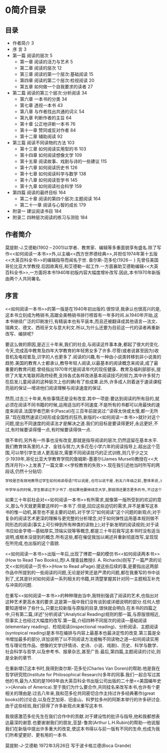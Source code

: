 ﻿# 0简介目录


## 目录

* 作者简介    3
* 序  言    3
* 第一篇 阅读的层次   5
    - 第一章 阅读的活力与艺术    5
    - 第二章 阅读的层次   12
    - 第三章 阅读的第一个层次:基础阅读   15
    - 第四章 阅读的第二个层次:检视阅读   20
    - 第五章 如何做一个自我要求的读者    27
* 第二篇 阅读的第三个层次:分析阅读   34
    - 第六章 一本书的分类  34
    - 第七章 透视一本书   43
    - 第八章 与作者找出共通的词义  54
    - 第九章 判断作者的主旨 64
    - 第十章 公正地评断一本书    76
    - 第十一章 赞同或反对作者    84
    - 第十二章 辅助阅读   92
* 第三篇 阅读不同读物的方法   103
    - 第十三章 如何阅读实用型的书  103
    - 第十四章 如何阅读想像文学   109
    - 第十五章 阅读故事、戏剧与诗的一些建议 115
    - 第十六章 如何阅读历史书    126
    - 第十七章 如何阅读科学与数学  138
    - 第十八章 如何阅读哲学书    145
    - 第十九章 如何阅读社会科学   159
* 第四篇 阅读的最终目标 164
    - 第二十章 阅读的第四个层次:主题阅读  164
    - 第二十一章 阅读与心智的成长  179
* 附录一 建议阅读书目  184
* 附录二 四种层次阅读的练习与测验    184

## 作者简介

莫提默-J.艾德勒(1902－2001)以学者、教育家、编辑等多重面貌享有盛名.除了写作<<如何阅读一本书>>外,以主编<<西方世界德经典>>,并担任1974年第十五版<<大英百科全书>>的编辑指导而闻名于世.
查尔斯-范多伦(1926－ ) 
先曾任美国哥伦比亚大学教授.后因故离任,和艾德勒一起工作.一方面襄助艾德勒编辑<<大英百科全书>>,一方面将本书1940年初版内容大幅度增补改写.因此,本书1970年新版由两个人共同署名.




##  序言
<<如何阅读一本书>>的第一版是在1940年初出版的.很惊讶,我承认也很高兴的是,这本书立刻成为畅销书,高踞全美畅销书排行榜首有一年多时间.从1940年开始,这本书继续广泛的印刷发行,有精装本也有平装本,而且还被翻译成其他语言—法文、瑞典文、德文、西班牙文与意大利文.所以,为什么还要为目前这一代的读者再重新改写、编排呢?

要这么做的原因,是近三十年来,我们的社会,与阅读这件事本身,都起了很大的变化.今天,完成高中教育及四年大学教育的年轻男女多了许多.尽管(或者说甚至因为)收音机及电视普及,识字的人也更多了.阅读的兴趣,有一种由小说类转移到非小说类的趋势.美国的教育人士都承认,教导年轻人阅读,以最基本的阅读概念来阅读,成了最重要的教育问题.曾经指出1970年代是阅读年代的现任健康、教育及福利部部长,提供了大笔大笔联邦政府经费,支持各式各样改进基本阅读技巧的努力,其中许多努力在启发儿童阅读的这种层次上也的确)有了些成果.此外,许多成人则着迷于速读课程亮丽的保证—增进他们阅读理解与阅读速度的保证.


然而,过去三十年来,有些事情还是没有改变.其中一项是:要达到阅读的所有目的,就必须在阅读不同书籍的时候,运用适当的不同速度.不是所有的书都可以用最快的速度来阅读.法国学者巴斯卡(Pascal)在三百年前就说过:"读得太快或太慢,都一无所获."现在既然速读已经形成全国性的狂热,新版的<<如何阅读一本书>>就针对这个问题,提出不同速度的阅读法才是解决之道.我们的目标是要读得更好,永远更好,不过,有时候要读得慢一点,有时候要读得快一点.

很不幸的,另外有一件事也没有改变,那就是指导阅读的层次,仍然逗留在基本水平.我们教育体系里的人才、金钱与努力,大多花在小学六年的阅读指导上.超出这个范围,可以带引学生进人更高层次,需要不同阅读技巧的正式训练,则几乎少之又少.1939年,哥伦比亚大学教育学院的詹姆斯-墨塞尔(James Mursell)教授在<<大西洋月刊>>上发表了一篇文章:<<学校教育的失败>>.现在我引述他当时所写的两段话,仍然十分贴切:

```txt
学校是否有效地教导过学生如何阅读母语?可以说是,也可以说不是.到五六年级之前,整体来说,阅读是被有效地教导过,也学习过了.在这之前,我们发现阅读的学习曲线是稳定而普遍进步的,但是过了这一点之后,曲线就跌入死寂的水平.这不是说一个人到了六年级就达到个人学习能力的自然极限,因为证据一再显示,只要经过特殊的教导,成人及大一点的孩童,都能有显著的进步.同时,这也不表示大多数六年级学生在阅读各种实用书籍的时候,都已经有足够的理解能力.许许多多学生进入中学之后成绩很差,就是因为读不懂书中的意义.他们可以改进,他们也需要改进,但他们就不这么做.

中学毕业的时候,学生都读过不少书了.但如果他要继续念大学,那就得还要念更多的书,不过这个时候他却很可能像是一个可怜而根本不懂得阅读的人(请注意:这里说的是一般学生,而不是受过特别娇正训练的学生).他可以读一点简单的小说,享受一下.但是如果要他阅读结构严谨的细致作品,或是精简扼要的论文,或是需要运用严密思考的章节,他就没有办法了.举例来说,有人证明过,要一般中学生掌握一段文字的中心思想是什么,或是论述文的重点及次要重点在哪里,简直就是难上加难.不论就哪一方面来说,就算进了大学,他的阅读能力也都只会停留在小学六年级的程度.

```

如果三十年前社会对<<如何阅读一本书>>有所需求,就像第一版所受到的欢迎的意义,那么今天就更需要这样的一本书了.但是,回应这些迫切的需求,并不是重写这本书的惟一动机,甚至也不是主要的动机.对于学习"如何阅读"这个问题的新观点;对于复杂的阅读艺术更深的理解与更完整的分析理念;对于如何弹性运用基本规则做不同形态的阅读(事实上可引伸到所有种类的读物上);对于新发明的阅读规则;对于读书应如金字塔—基础厚实,顶端尖锐等等概念,都是三十年前我写这本书时没有适当说明,或根本没提到的概念.所有这些,都在催促我加以阐述并重新彻底改写,呈现现在所完成,也出版的这个面貌.

<<如何阅读一本书>>出版一年后,出现了博君一粲的模仿书<<如何阅读两本书>>(How to Read Two Books),而I.A.理查兹教授(I. A. Richards)则写了一篇严肃的论文<<如何阅读一页书>>(How to Read aPage).提这些后续的事,是要指出这两部作品中所提到的一些阅读的问题,无论是好笑还是严肃的问题,都在我重写的书中谈到了,尤其是针对如何阅读一系列相关的书籍,并清楚掌握其针对同一主题相互补充与冲突的问题.

在重写<<如何阅读一本书>>的种种理由当中,我特别强调了阅读的艺术,也指出对这种艺术更高水准的要求.这是第一版中我们没有谈到或详细说明的部分.任何人想要知道增补了些什么,只要比较新版与原版的目录,很快就会明白.在本书的四篇之中,只有第二篇,详述"分析阅读"(Analytical Reading)规则的那一篇,与原版很相近,但事实上也经过大幅度的改写.第一篇,介绍四种不同层次的阅读—基础阅读(elementary  reading)、检视阅读(inspectional reading)、分析阅读、主题阅读(syntopical reading)是本书在编排与内容上最基本也最决定性的改变.第三篇是全书增加最多的部分,详加说明了以不同阅读方法接触不同读物之道—如何阅读实用性与理论性作品、想像的文学(抒情诗、史诗、小说、戏剧)、历史、科学与数学、社会科学与哲学,以及参考书、报章杂志,甚至广告.最后,第四篇,主题阅读的讨论,则是全新的章节.

在重新增订这本书时,我得到查尔斯-范多伦(Charles Van Doren)的帮助.他是我在哲学研究院(Institute for Philosophical Research)多年的同事.我们一起合写过其他的书,最为人知的是1969年由大英百科全书出版公司出版的二十册<<美国编年史>>(Annals of America).至于我们为什么要合作,共同挂名来改写本书,也许有个更相关的理由是:过去八年来,我和范多伦共同密切合作主持过许多经典著作(great books)的讨论会,以及在芝加哥、旧金山、科罗拉多州的阿斯本举行的许多研讨会.由于这些经验,我们获得了许多新观点来重写这本书.

我很感激范多伦先生在我们合作中的贡献.对于建设性的批评与指导,他和我都想表达最深的谢意.也要谢谢我们的朋友,亚瑟-鲁宾(Arthur L.H.Rubin)的帮助—他说服我们在新版中提出许多重大的改变,使这本书得以与前一版有不同的生命,也成为我们所希望更好、更有用的一本书.

莫提默-J-艾德勒
1972年3月26日
写于波卡格兰德(Boca Grande)

